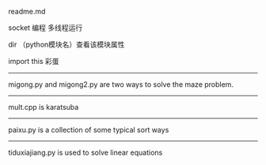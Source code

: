 readme.md

socket 编程
多线程运行

dir （python模块名）查看该模块属性

import this 彩蛋

------------------------------------------------------------------
migong.py and migong2.py are two ways to solve the maze problem.

-------------------------------------------------------------------

mult.cpp is karatsuba


-------------------------------------------------------------------
paixu.py is a collection of some typical sort ways

------------------------------------------------------------------
tiduxiajiang.py is used to solve linear equations
